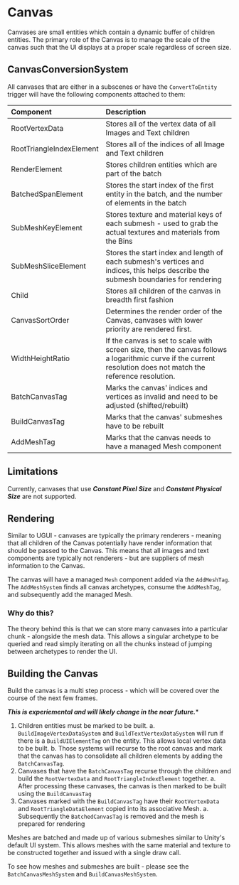 # Canvas

Canvases are small entities which contain a dynamic buffer of children entities. The primary role of the Canvas is to
manage the scale of the canvas such that the UI displays at a proper scale regardless of screen size.

## CanvasConversionSystem
All canvases that are either in a subscenes or have the `ConvertToEntity` trigger will have the following components
attached to them:

|Component | Description |
|:---------|:------------|
| RootVertexData | Stores all of the vertex data of all Images and Text children |
| RootTriangleIndexElement | Stores all of the indices of all Image and Text children |
| RenderElement | Stores children entities which are part of the batch |
| BatchedSpanElement | Stores the start index of the first entity in the batch, and the number of elements in the batch |
| SubMeshKeyElement | Stores texture and material keys of each submesh - used to grab the actual textures and materials from the Bins |
| SubMeshSliceElement | Stores the start index and length of each submesh's vertices and indices, this helps describe the submesh boundaries for rendering |
| Child | Stores all children of the canvas in breadth first fashion |
| CanvasSortOrder | Determines the render order of the Canvas, canvases with lower priority are rendered first. |
| WidthHeightRatio | If the canvas is set to scale with screen size, then the canvas follows a logarithmic curve if the current resolution does not match the reference resolution. |
| BatchCanvasTag | Marks the canvas' indices and vertices as invalid and need to be adjusted (shifted/rebuilt) |
| BuildCanvasTag | Marks that the canvas' submeshes have to be rebuilt |
| AddMeshTag | Marks that the canvas needs to have a managed Mesh component |

## Limitations

Currently, canvases that use ***Constant Pixel Size*** and ***Constant Physical Size*** are not supported.

## Rendering

Similar to UGUI - canvases are typically the primary renderers - meaning that all children of the Canvas potentially
have render information that should be passed to the Canvas. This means that all images and text components are
typically not renderers - but are suppliers of mesh information to the Canvas.

The canvas will have a managed `Mesh` component added via the `AddMeshTag`. The `AddMeshSystem` finds all canvas archetypes, 
consume the `AddMeshTag`, and subsequently add the managed Mesh.

### Why do this?
The theory behind this is that we can store many canvases into a particular chunk - alongside the mesh data. This allows
a singular archetype to be queried and read simply iterating on all the chunks instead of jumping between archetypes to
render the UI.

## Building the Canvas
Build the canvas is a multi step process - which will be covered over the course of the next few frames.

***This is experiemental and will likely change in the near future.****

1. Children entities must be marked to be built.
  a. `BuildImageVertexDataSystem` and `BuildTextVertexDataSystem` will run if there is a `BuildUIElementTag` on the entity.
    This allows local vertex data to be built.
  b. Those systems will recurse to the root canvas and mark that the canvas has to consolidate all children elements 
    by adding the `BatchCanvasTag`.
2. Canvases that have the `BatchCanvasTag` recurse through the children and build the `RootVertexData` and 
`RootTriangleIndexElement` together.
  a. After processing these canvases, the canvas is then marked to be built using the `BuildCanvasTag`
3. Canvases marked with the `BuildCanvasTag` have their `RootVertexData` and `RootTriangleDataElement` copied into its
 associative Mesh.
  a. Subsequently the `BatchedCanvasTag` is removed and the mesh is prepared for rendering

Meshes are batched and made up of various submeshes similar to Unity's default UI system. This allows meshes with the 
same material and texture to be constructed together and issued with a single draw call.

To see how meshes and submeshes are built - please see the `BatchCanvasMeshSystem` and `BuildCanvasMeshSystem`.
